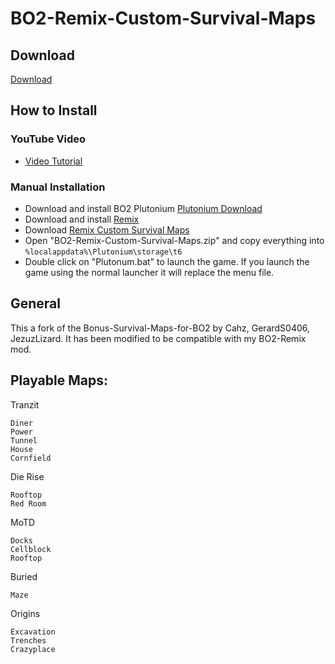 # BO2-Remix-Custom-Survival-Maps

## Download

[Download](https://github.com/5and5/BO2-Remix/releases/download/latest/BO2-Remix.zip)

## How to Install

### YouTube Video

- [Video Tutorial](https://www.youtube.com/watch?v=Qf6AKY7nXg8)

### Manual Installation

- Download and install BO2 Plutonium [Plutonium Download](https://plutonium.pw/)
- Download and install [Remix](https://github.com/5and5/BO2-Remix)
- Download [Remix Custom Survival Maps](https://github.com/5and5/BO2-Remix-Custom-Survival-Maps/releases/download/r3.0/BO2-Remix-Custom-Survival-Maps.zip)
- Open "BO2-Remix-Custom-Survival-Maps.zip" and copy everything into `%localappdata%\Plutonium\storage\t6`
- Double click on "Plutonum.bat" to launch the game. If you launch the game using the normal launcher it will replace the menu file.

## General

This a fork of the Bonus-Survival-Maps-for-BO2 by Cahz, GerardS0406, JezuzLizard. It has been modified to be compatible with my BO2-Remix mod.

## Playable Maps:

Tranzit

```
Diner
Power
Tunnel
House
Cornfield
```

Die Rise

```
Rooftop
Red Room
```

MoTD

```
Docks
Cellblock
Rooftop
```

Buried

```
Maze
```

Origins

```
Excavation
Trenches
Crazyplace
```
